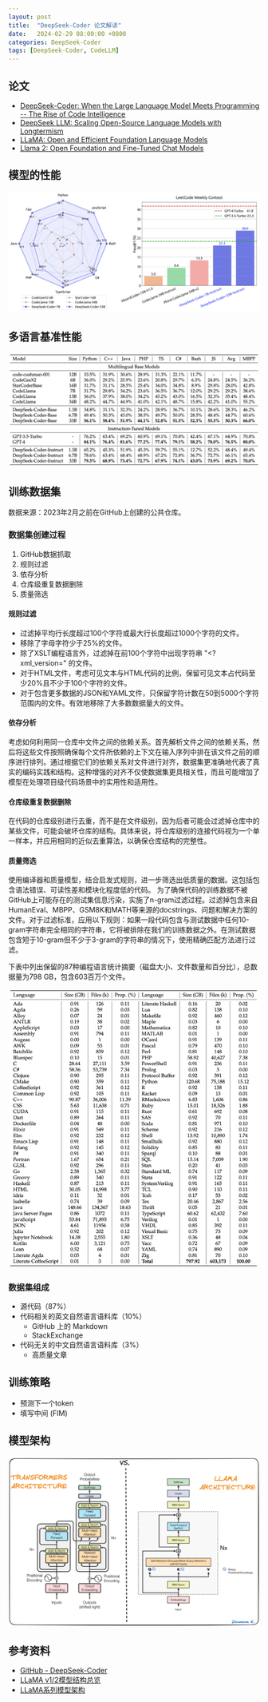 ```yaml
---
layout: post
title:  "DeepSeek-Coder 论文解读"
date:   2024-02-29 08:00:00 +0800
categories: DeepSeek-Coder
tags: [DeepSeek-Coder, CodeLLM]
---
```


## 论文
- [DeepSeek-Coder: When the Large Language Model Meets Programming -- The Rise of Code Intelligence](https://arxiv.org/abs/2401.14196)
- [DeepSeek LLM: Scaling Open-Source Language Models with Longtermism](https://arxiv.org/abs/2401.02954)
- [LLaMA: Open and Efficient Foundation Language Models](https://arxiv.org/abs/2302.13971)
- [Llama 2: Open Foundation and Fine-Tuned Chat Models](https://arxiv.org/abs/2307.09288)

## 模型的性能
![](/images/2024/DeepSeek/The-Performance-of-DeepSeek-Coder.png)

## 多语言基准性能
![](/images/2024/DeepSeek/Performance-of-approaches-on-the-Multilingual-HumanEval-and-MBPP-Benchmarks.png)

## 训练数据集
数据来源：2023年2月之前在GitHub上创建的公共仓库。

### 数据集创建过程

1. GitHub数据抓取
2. 规则过滤
3. 依存分析
4. 仓库级重复数据删除
5. 质量筛选

#### 规则过滤
- 过滤掉平均行长度超过100个字符或最大行长度超过1000个字符的文件。
- 移除了字母字符少于25%的文件。
- 除了XSLT编程语言外，过滤掉在前100个字符中出现字符串 "<?xml_version=" 的文件。
- 对于HTML文件，考虑可见文本与HTML代码的比例，保留可见文本占代码至少20%且不少于100个字符的文件。
- 对于包含更多数据的JSON和YAML文件，只保留字符计数在50到5000个字符范围内的文件。有效地移除了大多数数据量大的文件。

#### 依存分析
考虑如何利用同一仓库中文件之间的依赖关系。首先解析文件之间的依赖关系，然后将这些文件按照确保每个文件所依赖的上下文在输入序列中排在该文件之前的顺序进行排列。通过根据它们的依赖关系对文件进行对齐，数据集更准确地代表了真实的编码实践和结构。这种增强的对齐不仅使数据集更具相关性，而且可能增加了模型在处理项目级代码场景中的实用性和适用性。

#### 仓库级重复数据删除
在代码的仓库级别进行去重，而不是在文件级别，因为后者可能会过滤掉仓库中的某些文件，可能会破坏仓库的结构。具体来说，将仓库级别的连接代码视为一个单一样本，并应用相同的近似去重算法，以确保仓库结构的完整性。

#### 质量筛选
使用编译器和质量模型，结合启发式规则，进一步筛选出低质量的数据。这包括包含语法错误、可读性差和模块化程度低的代码。
为了确保代码的训练数据不被GitHub上可能存在的测试集信息污染，实施了n-gram过滤过程。过滤掉包含来自HumanEval、MBPP、GSM8K和MATH等来源的docstrings、问题和解决方案的文件。对于过滤标准，应用以下规则：如果一段代码包含与测试数据中任何10-gram字符串完全相同的字符串，它将被排除在我们的训练数据之外。在测试数据包含短于10-gram但不少于3-gram的字符串的情况下，使用精确匹配方法进行过滤。

下表中列出保留的87种编程语言统计摘要（磁盘大小、文件数量和百分比），总数据量为798 GB，包含603百万个文件。

![](/images/2024/DeepSeek/A-summary-of-the-cleaned-training-data-for-the-selected-programming-languages.png)

### 数据集组成
- 源代码（87%）
- 代码相关的英文自然语言语料库（10%）
    - GitHub 上的 Markdown
    - StackExchange
- 代码无关的中文自然语言语料库（3%）
    - 高质量文章

## 训练策略
- 预测下一个token
- 填写中间 (FIM)

## 模型架构
![](/images/2024/DeepSeek/Transformers-Architecture.png)


## 参考资料
- [GitHub - DeepSeek-Coder](https://github.com/deepseek-ai/deepseek-coder)
- [LLaMA v1/2模型结构总览](https://zhuanlan.zhihu.com/p/636784644)
- [LLaMA系列模型架构](https://dongnian.icu/llms/llms_article/3.llama%E7%B3%BB%E5%88%97%E6%A8%A1%E5%9E%8B/index.html)
